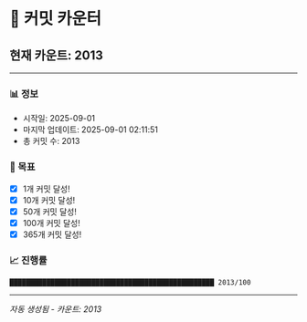 # 🔢 커밋 카운터

## 현재 카운트: 2013

---

### 📊 정보
- 시작일: 2025-09-01
- 마지막 업데이트: 2025-09-01 02:11:51
- 총 커밋 수: 2013

### 🎯 목표
- [x] 1개 커밋 달성!
- [x] 10개 커밋 달성!
- [x] 50개 커밋 달성!
- [x] 100개 커밋 달성!
- [x] 365개 커밋 달성!

### 📈 진행률
```
██████████████████████████████████████████████████ 2013/100
```

---
*자동 생성됨 - 카운트: 2013*

